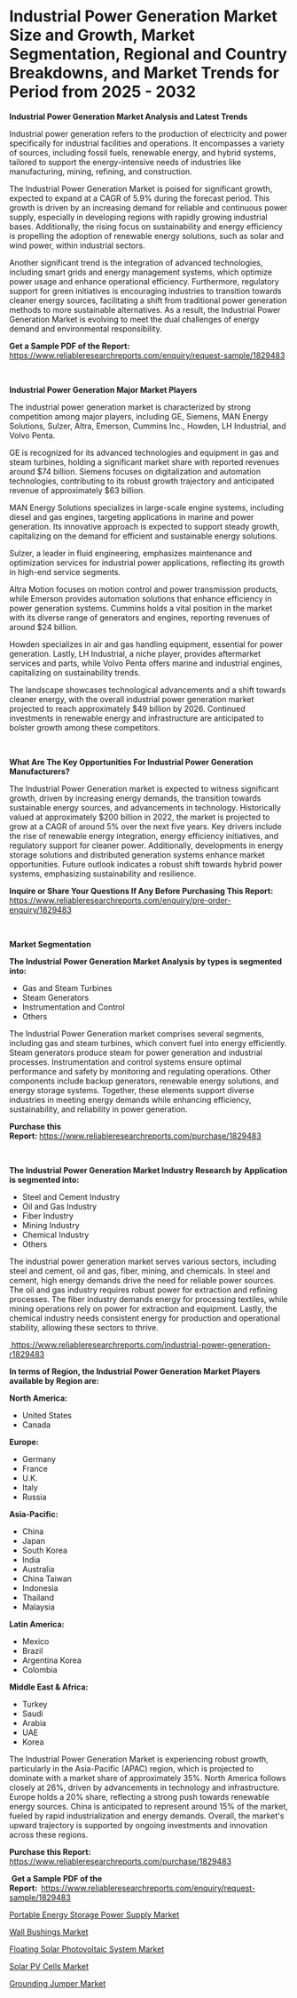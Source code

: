 <p><h1>Industrial Power Generation Market Size and Growth, Market Segmentation, Regional and Country Breakdowns, and Market Trends for Period from 2025 -  2032</h1></p><p><strong>Industrial Power Generation Market Analysis and Latest Trends</strong></p>
<p><p>Industrial power generation refers to the production of electricity and power specifically for industrial facilities and operations. It encompasses a variety of sources, including fossil fuels, renewable energy, and hybrid systems, tailored to support the energy-intensive needs of industries like manufacturing, mining, refining, and construction.</p><p>The Industrial Power Generation Market is poised for significant growth, expected to expand at a CAGR of 5.9% during the forecast period. This growth is driven by an increasing demand for reliable and continuous power supply, especially in developing regions with rapidly growing industrial bases. Additionally, the rising focus on sustainability and energy efficiency is propelling the adoption of renewable energy solutions, such as solar and wind power, within industrial sectors.</p><p>Another significant trend is the integration of advanced technologies, including smart grids and energy management systems, which optimize power usage and enhance operational efficiency. Furthermore, regulatory support for green initiatives is encouraging industries to transition towards cleaner energy sources, facilitating a shift from traditional power generation methods to more sustainable alternatives. As a result, the Industrial Power Generation Market is evolving to meet the dual challenges of energy demand and environmental responsibility.</p></p>
<p><strong>Get a Sample PDF of the Report:&nbsp;</strong> <a href="https://www.reliableresearchreports.com/enquiry/request-sample/1829483?utm_campaign=8&utm_medium=2&utm_source=Github&utm_content=ia&utm_term=07042025&utm_id=industrial-power-generation">https://www.reliableresearchreports.com/enquiry/request-sample/1829483</a></p>
<p>&nbsp;</p>
<p><strong>Industrial Power Generation Major Market Players</strong></p>
<p><p>The industrial power generation market is characterized by strong competition among major players, including GE, Siemens, MAN Energy Solutions, Sulzer, Altra, Emerson, Cummins Inc., Howden, LH Industrial, and Volvo Penta. </p><p>GE is recognized for its advanced technologies and equipment in gas and steam turbines, holding a significant market share with reported revenues around $74 billion. Siemens focuses on digitalization and automation technologies, contributing to its robust growth trajectory and anticipated revenue of approximately $63 billion.</p><p>MAN Energy Solutions specializes in large-scale engine systems, including diesel and gas engines, targeting applications in marine and power generation. Its innovative approach is expected to support steady growth, capitalizing on the demand for efficient and sustainable energy solutions. </p><p>Sulzer, a leader in fluid engineering, emphasizes maintenance and optimization services for industrial power applications, reflecting its growth in high-end service segments. </p><p>Altra Motion focuses on motion control and power transmission products, while Emerson provides automation solutions that enhance efficiency in power generation systems. Cummins holds a vital position in the market with its diverse range of generators and engines, reporting revenues of around $24 billion. </p><p>Howden specializes in air and gas handling equipment, essential for power generation. Lastly, LH Industrial, a niche player, provides aftermarket services and parts, while Volvo Penta offers marine and industrial engines, capitalizing on sustainability trends.</p><p>The landscape showcases technological advancements and a shift towards cleaner energy, with the overall industrial power generation market projected to reach approximately $49 billion by 2026. Continued investments in renewable energy and infrastructure are anticipated to bolster growth among these competitors.</p></p>
<p>&nbsp;</p>
<p><strong>What Are The Key Opportunities For Industrial Power Generation Manufacturers?</strong></p>
<p><p>The Industrial Power Generation market is expected to witness significant growth, driven by increasing energy demands, the transition towards sustainable energy sources, and advancements in technology. Historically valued at approximately $200 billion in 2022, the market is projected to grow at a CAGR of around 5% over the next five years. Key drivers include the rise of renewable energy integration, energy efficiency initiatives, and regulatory support for cleaner power. Additionally, developments in energy storage solutions and distributed generation systems enhance market opportunities. Future outlook indicates a robust shift towards hybrid power systems, emphasizing sustainability and resilience.</p></p>
<p><strong>Inquire or Share Your Questions If Any Before Purchasing This Report:</strong> <a href="https://www.reliableresearchreports.com/enquiry/pre-order-enquiry/1829483?utm_campaign=8&utm_medium=2&utm_source=Github&utm_content=ia&utm_term=07042025&utm_id=industrial-power-generation">https://www.reliableresearchreports.com/enquiry/pre-order-enquiry/1829483</a></p>
<p>&nbsp;</p>
<p><strong>Market Segmentation</strong></p>
<p><strong>The Industrial Power Generation Market Analysis by types is segmented into:</strong></p>
<p><ul><li>Gas and Steam Turbines</li><li>Steam Generators</li><li>Instrumentation and Control</li><li>Others</li></ul></p>
<p><p>The Industrial Power Generation market comprises several segments, including gas and steam turbines, which convert fuel into energy efficiently. Steam generators produce steam for power generation and industrial processes. Instrumentation and control systems ensure optimal performance and safety by monitoring and regulating operations. Other components include backup generators, renewable energy solutions, and energy storage systems. Together, these elements support diverse industries in meeting energy demands while enhancing efficiency, sustainability, and reliability in power generation.</p></p>
<p><strong>Purchase this Report:&nbsp;</strong><a href="https://www.reliableresearchreports.com/purchase/1829483?utm_campaign=8&utm_medium=2&utm_source=Github&utm_content=ia&utm_term=07042025&utm_id=industrial-power-generation">https://www.reliableresearchreports.com/purchase/1829483</a></p>
<p>&nbsp;</p>
<p><strong>The Industrial Power Generation Market Industry Research by Application is segmented into:</strong></p>
<p><ul><li>Steel and Cement Industry</li><li>Oil and Gas Industry</li><li>Fiber Industry</li><li>Mining Industry</li><li>Chemical Industry</li><li>Others</li></ul></p>
<p><p>The industrial power generation market serves various sectors, including steel and cement, oil and gas, fiber, mining, and chemicals. In steel and cement, high energy demands drive the need for reliable power sources. The oil and gas industry requires robust power for extraction and refining processes. The fiber industry demands energy for processing textiles, while mining operations rely on power for extraction and equipment. Lastly, the chemical industry needs consistent energy for production and operational stability, allowing these sectors to thrive.</p></p>
<p><a href="https://www.reliableresearchreports.com/industrial-power-generation-r1829483?utm_campaign=8&utm_medium=2&utm_source=Github&utm_content=ia&utm_term=07042025&utm_id=industrial-power-generation">&nbsp;https://www.reliableresearchreports.com/industrial-power-generation-r1829483</a></p>
<p><strong>In terms of Region, the Industrial Power Generation Market Players available by Region are:</strong></p>
<p>
    <p> <strong> North America: </strong>
        <ul>
            <li>United States</li>
            <li>Canada</li>
        </ul>
        </p> 
    <p> <strong> Europe: </strong>
        <ul>
            <li>Germany</li>
            <li>France</li>
            <li>U.K.</li>
            <li>Italy</li>
            <li>Russia</li>
        </ul>
        </p> 
    <p> <strong> Asia-Pacific: </strong>
        <ul>
            <li>China</li>
            <li>Japan</li>
            <li>South Korea</li>
            <li>India</li>
            <li>Australia</li>
            <li>China Taiwan</li>
            <li>Indonesia</li>
            <li>Thailand</li>
            <li>Malaysia</li>
        </ul>
        </p> 
    <p> <strong> Latin America: </strong>
        <ul>
            <li>Mexico</li>
            <li>Brazil</li>
            <li>Argentina Korea</li>
            <li>Colombia</li>
        </ul>
        </p> 
    <p> <strong> Middle East & Africa: </strong>
        <ul>
            <li>Turkey</li>
            <li>Saudi</li>
            <li>Arabia</li>
            <li>UAE</li>
            <li>Korea</li>
        </ul>
    </p>
    </p>
<p><p>The Industrial Power Generation Market is experiencing robust growth, particularly in the Asia-Pacific (APAC) region, which is projected to dominate with a market share of approximately 35%. North America follows closely at 26%, driven by advancements in technology and infrastructure. Europe holds a 20% share, reflecting a strong push towards renewable energy sources. China is anticipated to represent around 15% of the market, fueled by rapid industrialization and energy demands. Overall, the market's upward trajectory is supported by ongoing investments and innovation across these regions.</p></p>
<p><strong>Purchase this Report: </strong><a href="https://www.reliableresearchreports.com/purchase/1829483?utm_campaign=8&utm_medium=2&utm_source=Github&utm_content=ia&utm_term=07042025&utm_id=industrial-power-generation">https://www.reliableresearchreports.com/purchase/1829483</a></p>
<p>&nbsp;<strong>Get a Sample PDF of the Report:&nbsp;&nbsp;</strong><a href="https://www.reliableresearchreports.com/enquiry/request-sample/1829483?utm_campaign=8&utm_medium=2&utm_source=Github&utm_content=ia&utm_term=07042025&utm_id=industrial-power-generation">https://www.reliableresearchreports.com/enquiry/request-sample/1829483</a></p>
<p><strong></strong></p>
<p><p><a href="https://github.com/seppelharjap/Market-Research-Report-List-1/blob/main/portable-energy-storage-power-supply-market.md?utm_campaign=8&utm_medium=2&utm_source=Github&utm_content=ia&utm_term=07042025&utm_id=industrial-power-generation">Portable Energy Storage Power Supply Market</a></p><p><a href="https://github.com/kitkaeberz5z/Market-Research-Report-List-1/blob/main/wall-bushings-market.md?utm_campaign=8&utm_medium=2&utm_source=Github&utm_content=ia&utm_term=07042025&utm_id=industrial-power-generation">Wall Bushings Market</a></p><p><a href="https://github.com/olesjaquah/Market-Research-Report-List-1/blob/main/floating-solar-photovoltaic-system-market.md?utm_campaign=8&utm_medium=2&utm_source=Github&utm_content=ia&utm_term=07042025&utm_id=industrial-power-generation">Floating Solar Photovoltaic System Market</a></p><p><a href="https://github.com/edriceakeime/Market-Research-Report-List-1/blob/main/solar-pv-cells-market.md?utm_campaign=8&utm_medium=2&utm_source=Github&utm_content=ia&utm_term=07042025&utm_id=industrial-power-generation">Solar PV Cells Market</a></p><p><a href="https://github.com/snelldimkeod/Market-Research-Report-List-1/blob/main/grounding-jumper-market.md?utm_campaign=8&utm_medium=2&utm_source=Github&utm_content=ia&utm_term=07042025&utm_id=industrial-power-generation">Grounding Jumper Market</a></p></p>